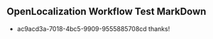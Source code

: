 ## OpenLocalization Workflow Test MarkDown

* ac9acd3a-7018-4bc5-9909-9555885708cd 
thanks!



<!--HONumber=Jan16_HO2-->
